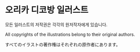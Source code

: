 # 오리카 디코방 일러스트
모든 일러스트의 저작권은 각각의 원저작자에게 있습니다.

All copyrights of the illustrations belong to their original authors.

すべてのイラストの著作権はそれぞれの原作者にあります。
